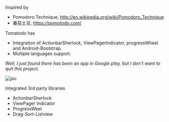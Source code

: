 Inspired by 

- Pomodoro Technique, http://en.wikipedia.org/wiki/Pomodoro_Technique
- 番茄土豆, https://pomotodo.com/

Tomatodo has

- Integration of ActionbarSherlock, ViewPagerIndicator, progressWheel and Android-Bootstrap.
- Multiple languages support.

*Well, I just found there has been an app in Google play, but I don't want to quit this project.*

![pic](http://media-cache-ec0.pinimg.com/originals/b2/af/de/b2afdef4c1273e381bd305297de21b66.jpg)

Integrated 3rd party libraries

- ActionbarSherlock
- ViewPager Indicator
- ProgressWeel
- Drag-Sort-Listview


